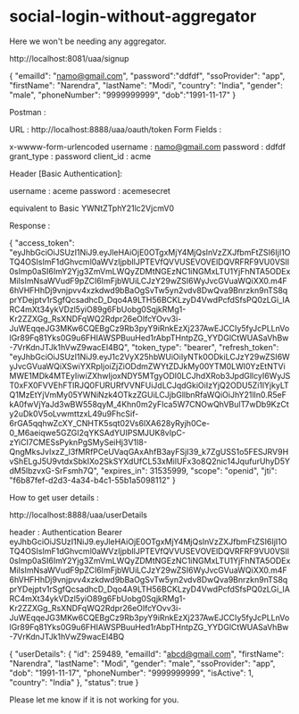 # social-login-without-aggregator
Here we won't be needing any aggregator.

http://localhost:8081/uaa/signup

{ "emailId": "namo@gmail.com", "password":"ddfdf", "ssoProvider": "app", "firstName": "Narendra", "lastName": "Modi", "country": "India", "gender": "male", "phoneNumber": "9999999999", "dob":"1991-11-17" }


Postman :

URL : http://localhost:8888/uaa/oauth/token
Form Fields : 

x-wwww-form-urlencoded
username : namo@gmail.com
password : ddfdf
grant_type : password
client_id : acme

Header [Basic Authentication]:

username : aceme
password : acemesecret

equivalent to Basic YWNtZTphY21lc2VjcmV0

Response :

{
  "access_token": "eyJhbGciOiJSUzI1NiJ9.eyJleHAiOjE0OTgxMjY4MjQsInVzZXJfbmFtZSI6IjI1OTQ4OSIsImF1dGhvcml0aWVzIjpbIlJPTEVfQVVUSEVOVElDQVRFRF9VU0VSIl0sImp0aSI6ImY2Yjg3ZmVmLWQyZDMtNGEzNC1iNGMxLTU1YjFhNTA5ODExMiIsImNsaWVudF9pZCI6ImFjbWUiLCJzY29wZSI6WyJvcGVuaWQiXX0.m4F6hVHFHhDj9vnjpvv4xzkdwd9bBaOgSvTw5yn2vdv8DwQva9Bnrzkn9nTS8qprYDejptv1rSgfQcsadhcD_Dqo4A9LTH56BCKLzyD4VwdPcfdSfsPQ0zLGi_IARC4mXt34ykVDzl5yiO89g6FbUobg0SqjkRMg1-Kr2ZZXGg_RsXNDFqWQ2Rdpr26eOIfcYOvv3i-JuWEqqeJG3MKw6CQEBgCz9Rb3pyY9iRnkEzXj237AwEJCCIy5fyJcPLLnVolGr89Fq81Yks0G9u6FHIAWSPBuuHed1rAbpTHntpZG_YYDGlCtWUASaVhBw-7VrKdnJTJk1hVwZ9wacEl4BQ",
  "token_type": "bearer",
  "refresh_token": "eyJhbGciOiJSUzI1NiJ9.eyJ1c2VyX25hbWUiOiIyNTk0ODkiLCJzY29wZSI6WyJvcGVuaWQiXSwiYXRpIjoiZjZiODdmZWYtZDJkMy00YTM0LWI0YzEtNTViMWE1MDk4MTEyIiwiZXhwIjoxNDY5MTgyODI0LCJhdXRob3JpdGllcyI6WyJST0xFX0FVVEhFTlRJQ0FURURfVVNFUiJdLCJqdGkiOiIzYjQ2ODU5Zi1lYjkyLTQ1MzEtYjVmMy05YWNiNzk4OTkzZGUiLCJjbGllbnRfaWQiOiJhY21lIn0.R5eFkA0fwVjYaJd3wBW558qyM_4Khn0m2yFIca5W7CNOwQhVBulT7wDb9KzCty2uDk0V5oLvwmttzxL49u9FhcSif-6rGA5qqhwZcXY_CNHTK5sqt02Vs6lXA628yRyjh0Ce-0_M6aeiqwe5GZGI2qYKSAdYUIPSMJUK8vIpC-zYiCI7CMESsPyknPgSMySeiHj3V1I8-QngMksJvIxzZ_l3fMRfPCeUVaqGAxAhfB3ayFSjI39_k7ZgUSS1o5FESJRV9HvShELgJ5U9vtdxSbkIXo2SkSYXdUfCL53xMilUFx3o8Q2nic14JqufurUhyD5YdM5lbzvxG-SrFsmh7Q",
  "expires_in": 31535999,
  "scope": "openid",
  "jti": "f6b87fef-d2d3-4a34-b4c1-55b1a5098112"
}

How to get user details :

http://localhost:8888/uaa/userDetails

header :
Authentication Bearer eyJhbGciOiJSUzI1NiJ9.eyJleHAiOjE0OTgxMjY4MjQsInVzZXJfbmFtZSI6IjI1OTQ4OSIsImF1dGhvcml0aWVzIjpbIlJPTEVfQVVUSEVOVElDQVRFRF9VU0VSIl0sImp0aSI6ImY2Yjg3ZmVmLWQyZDMtNGEzNC1iNGMxLTU1YjFhNTA5ODExMiIsImNsaWVudF9pZCI6ImFjbWUiLCJzY29wZSI6WyJvcGVuaWQiXX0.m4F6hVHFHhDj9vnjpvv4xzkdwd9bBaOgSvTw5yn2vdv8DwQva9Bnrzkn9nTS8qprYDejptv1rSgfQcsadhcD_Dqo4A9LTH56BCKLzyD4VwdPcfdSfsPQ0zLGi_IARC4mXt34ykVDzl5yiO89g6FbUobg0SqjkRMg1-Kr2ZZXGg_RsXNDFqWQ2Rdpr26eOIfcYOvv3i-JuWEqqeJG3MKw6CQEBgCz9Rb3pyY9iRnkEzXj237AwEJCCIy5fyJcPLLnVolGr89Fq81Yks0G9u6FHIAWSPBuuHed1rAbpTHntpZG_YYDGlCtWUASaVhBw-7VrKdnJTJk1hVwZ9wacEl4BQ

{
  "userDetails": {
    "id": 259489,
    "emailId": "abcd@gmail.com",
    "firstName": "Narendra",
    "lastName": "Modi",
    "gender": "male",
    "ssoProvider": "app",
    "dob": "1991-11-17",
    "phoneNumber": "9999999999",
    "isActive": 1,
    "country": "India"
  },
  "status": true
}

Please let me know if it is not working for you.






